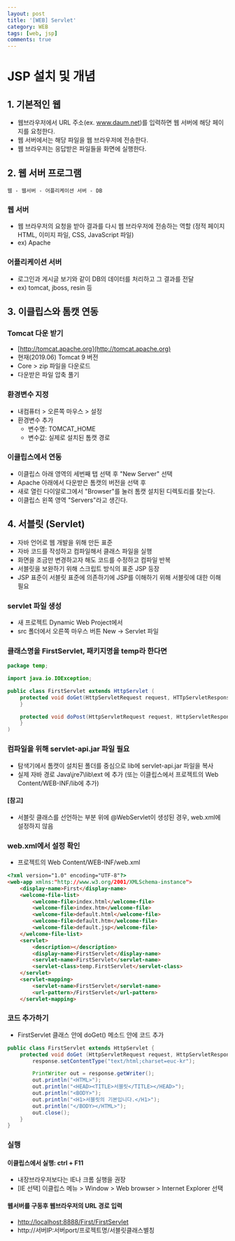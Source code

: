 ```yaml
---
layout: post
title: '[WEB] Servlet'
category: WEB
tags: [web, jsp]
comments: true
---
```


# JSP 설치 및 개념
## 1. 기본적인 웹
- 웹브라우저에서 URL 주소(ex. www.daum.net)를 입력하면 웹 서버에 해당 페이지를 요청한다.
- 웹 서버에서는 해당 파일을 웹 브라우저에 전송한다.
- 웹 브라우저는 응답받은 파일들을 화면에 실행한다.

## 2. 웹 서버 프로그램

~~~
웹 - 웹서버 - 어플리케이션 서버 - DB
~~~

### 웹 서버
- 웹 브라우저의 요청을 받아 결과를 다시 웹 브라우저에 전송하는 역할 (정적 페이지 HTML, 이미지 파일, CSS, JavaScript 파일)
- ex) Apache

### 어플리케이션 서버
- 로그인과 게시글 보기와 같이 DB의 데이터를 처리하고 그 결과를 전달
- ex) tomcat, jboss, resin 등

## 3. 이클립스와 톰캣 연동
### Tomcat 다운 받기
- [http://tomcat.apache.org](http://tomcat.apache.org)
- 현재(2019.06) Tomcat 9 버전
- Core > zip 파일을 다운로드
- 다운받은 파일 압축 풀기

### 환경변수 지정
- 내컴퓨터 > 오른쪽 마우스 > 설정
- 환경변수 추가
	- 변수명: TOMCAT_HOME
	- 변수값: 실제로 설치된 톰캣 경로

### 이클립스에서 연동
- 이클립스 아래 영역의 세번째 탭 <Servers> 선택 후 "New Server" 선택
- Apache 아래에서 다운받은 톰캣의 버전을 선택 후
- 새로 열린 다이알로그에서 "Browser"를 눌러 톰캣 설치된 디렉토리를 찾는다.
- 이클립스 왼쪽 영역 <Project Explorer> "Servers"라고 생긴다.

## 4. 서블릿 (Servlet)
- 자바 언어로 웹 개발을 위해 만든 표준
- 자바 코드를 작성하고 컴파일해서 클래스 파일을 실행
- 화면을 조금만 변경하고자 해도 코드를 수정하고 컴파일 반복
- 서블릿을 보완하기 위해 스크립트 방식의 표준 JSP 등장
- JSP 표준이 서블릿 표준에 의존하기에 JSP를 이해하기 위해 서블릿에 대한 이해 필요

### servlet 파일 생성
- 새 프로젝트 Dynamic Web Project에서
- src 폴더에서 오른쪽 마우스 버튼 New -> Servlet 파일

### 클래스명을 FirstServlet, 패키지명을 temp라 한다면

~~~java
package temp;

import java.io.IOException;

public class FirstServlet extends HttpServlet (
	protected void doGet(HttpServletRequest request, HTTpServletResponse response) {
	}

	protected void doPost(HttpServletRequest request, HttpServletResponse response) {
	}
)
~~~

### 컴파일을 위해 servlet-api.jar 파일 필요
- 탐색기에서 톰캣이 설치된 폴더를 중심으로 lib에 servlet-api.jar 파일을 복사
- 실제 자바 경로 Java\jre7\lib\ext 에 추가 (또는 이클립스에서 프로젝트의 Web Content/WEB-INF/lib에 추가)

#### [참고]
- 서블릿 클래스를 선언하는 부분 위에 @WebServlet이 생성된 경우, web.xml에 설정하지 않음

### web.xml에서 설정 확인
- 프로젝트의 Web Content/WEB-INF/web.xml

~~~html
<?xml version="1.0" encoding="UTF-8"?>
<web-app xmlns:"http://www.w3.org/2001/XMLSchema-instance">
	<display-name>First</display-name>
	<welcome-file-list>
		<welcome-file>index.html</welcome-file>
		<welcome-file>index.htm</welcome-file>
		<welcome-file>default.html</welcome-file>
		<welcome-file>default.htm</welcome-file>
		<welcome-file>default.jsp</welcome-file>
	</welcome-file-list>
	<servlet>
		<description></description>
		<display-name>FirstServlet</display-name>
		<servlet-name>FirstServlet</servlet-name>
		<servlet-class>temp.FirstServlet</servlet-class>
	</servlet>
	<servlet-mapping>
		<servlet-name>FirstServlet</servlet-name>
		<url-pattern>/FirstServlet</url-pattern>
	</servlet-mapping>

~~~

### 코드 추가하기
- FirstServlet 클래스 안에 doGet() 메소드 안에 코드 추가

~~~java
public class FirstServlet extends HttpServlet {
	protected void doGet (HttpServletRequest request, HttpServletResponse response) {
		response.setContentType("text/html;charset=euc-kr");

		PrintWriter out = response.getWriter();
		out.println("<HTML>");
		out.println("<HEAD><TITLE>서블릿</TITLE></HEAD>");
		out.println("<BODY>");
		out.println("<H1>서블릿의 기본입니다.</H1>");
		out.println("</BODY></HTML>");
		out.close();
	}
}
~~~


### 실행
#### 이클립스에서 실행: ctrl + F11
- 내장브라우저보다는 IE나 크롬 실행을 권장
- [IE 선택] 이클립스 메뉴 > Window > Web browser > Internet Explorer 선택

#### 웹서버를 구동후 웹브라우저의 URL 경로 입력
- [http://localhost:8888/First/FirstServlet](http://localhost:8888/First/FirstServlet)
- http://서버IP:서버port/프로젝트명/서블릿클래스별칭

